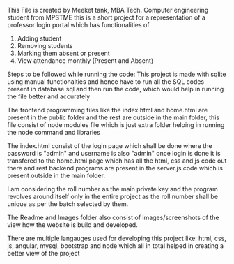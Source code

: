 This File is created by Meeket tank, MBA Tech. Computer engineering student from MPSTME this is a short project for a representation of a professor login
portal which has functionalities of

1. Adding student
2. Removing students
3. Marking them absent or present
4. View attendance monthly (Present and Absent)

Steps to be followed while running the code:
This project is made with sqlite using manual functionaities and hence have to run all the SQL codes present in database.sql and then run the code, which would
help in running the file better and accurately

The frontend programming files like the index.html and home.html are present in the public folder and the rest are outside in the main folder, this file consist 
of node modules file which is just extra folder helping in running the node command and libraries

The index.html consist of the login page which shall be done where the password is "admin" and username is also "admin" once login is done it is transfered to the home.html page which has all the html, css and js code out there and rest backend programs are present in the server.js code which is present outside in the main folder.

I am considering the roll number as the main private key and the program revolves around itself only in the entire project as the roll number shall be unique as per the batch selected by them.

The Readme and Images folder also consist of images/screenshots of the view how the website is build and developed.

There are multiple langauges used for developing this project like:
html, css, js, angular, mysql, bootstrap and node which all in total helped in creating a better view of the project
